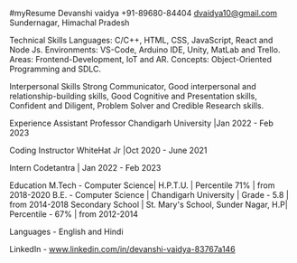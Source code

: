 #myResume
Devanshi vaidya
+91-89680-84404
dvaidya10@gmail.com
Sundernagar, Himachal Pradesh


Technical Skills
Languages: C/C++, HTML, CSS, JavaScript, React and  Node Js.
Environments: VS-Code, Arduino IDE, Unity, MatLab and Trello.
Areas: Frontend-Development, IoT and AR.
Concepts: Object-Oriented Programming and SDLC.

Interpersonal Skills
Strong Communicator, Good interpersonal and relationship-building skills, Good Cognitive and Presentation skills, 
Confident and Diligent, Problem Solver and Credible Research skills.

Experience
Assistant Professor
Chandigarh University |Jan 2022 - Feb 2023

Coding Instructor
WhiteHat Jr |Oct 2020 - June 2021

Intern
Codetantra | Jan 2022 - Feb 2023

Education
M.Tech - Computer Science| H.P.T.U. | Percentile 71% | from 2018-2020
B.E. -  Computer Science | Chandigarh University | Grade - 5.8 | from 2014-2018 
Secondary School | St. Mary's School, Sunder Nagar, H.P| Percentile - 67%  | from 2012-2014

Languages - English and Hindi

LinkedIn - www.linkedin.com/in/devanshi-vaidya-83767a146
